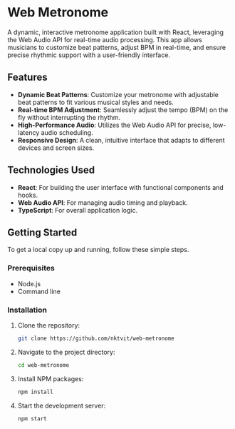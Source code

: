 
# Web Metronome

A dynamic, interactive metronome application built with React, leveraging the Web Audio API for real-time audio processing. This app allows musicians to customize beat patterns, adjust BPM in real-time, and ensure precise rhythmic support with a user-friendly interface.

## Features

- **Dynamic Beat Patterns**: Customize your metronome with adjustable beat patterns to fit various musical styles and needs.
- **Real-time BPM Adjustment**: Seamlessly adjust the tempo (BPM) on the fly without interrupting the rhythm.
- **High-Performance Audio**: Utilizes the Web Audio API for precise, low-latency audio scheduling.
- **Responsive Design**: A clean, intuitive interface that adapts to different devices and screen sizes.

## Technologies Used

- **React**: For building the user interface with functional components and hooks.
- **Web Audio API**: For managing audio timing and playback.
- **TypeScript**: For overall application logic.

## Getting Started

To get a local copy up and running, follow these simple steps.

### Prerequisites

- Node.js
- Command line

### Installation

1. Clone the repository:
   ```sh
   git clone https://github.com/nktvit/web-metronome
   ```
2. Navigate to the project directory:
   ```sh
   cd web-metronome
   ```
3. Install NPM packages:
   ```sh
   npm install
   ```
4. Start the development server:
   ```sh
   npm start
   ```

